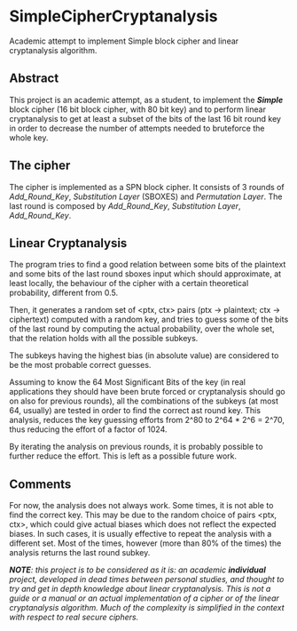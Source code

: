 # SimpleCipherCryptanalysis
Academic attempt to implement Simple block cipher and linear cryptanalysis algorithm.

## Abstract
This project is an academic attempt, as a student, to implement the ***Simple*** block cipher (16 bit block cipher, with 80 bit key) and to perform linear cryptanalysis to get at least a subset of the bits of the last 16 bit round key in order to decrease the number of attempts needed to bruteforce the whole key.

## The cipher
The cipher is implemented as a SPN block cipher. It consists of 3 rounds of *Add_Round_Key*, *Substitution Layer* (SBOXES) and *Permutation Layer*. The last round is composed by *Add_Round_Key*, *Substitution Layer*, *Add_Round_Key*.

## Linear Cryptanalysis
The program tries to find a good relation between some bits of the plaintext and some bits of the last round sboxes input which should approximate, at least locally, the behaviour of the cipher with a certain theoretical probability, different from 0.5.

Then, it generates a random set of <ptx, ctx> pairs (ptx -> plaintext; ctx -> ciphertext) computed with a random key, and tries to guess some of the bits of the last round by computing the actual probability, over the whole set, that the relation holds with all the possible subkeys. 

The subkeys having the highest bias (in absolute value) are considered to be the most probable correct guesses.

Assuming to know the 64 Most Significant Bits of the key (in real applications they should have been brute forced or cryptanalysis should go on also for previous rounds), all the combinations of the subkeys (at most 64, usually) are tested in order to find the correct ast round key. This analysis, reduces the key guessing efforts from 2^80 to 2^64 * 2^6 = 2^70, thus reducing the effort of a factor of 1024.

By iterating the analysis on previous rounds, it is probably possible to further reduce the effort. This is left as a possible future work.

## Comments
For now, the analysis does not always work. Some times, it is not able to find the correct key. This may be due to the random choice of pairs <ptx, ctx>, which could give actual biases which does not reflect the expected biases. In such cases, it is usually effective to repeat the analysis with a different set. Most of the times, however (more than 80% of the times) the analysis returns the last round subkey.

***NOTE**: this project is to be considered as it is: an academic **individual** project, developed in dead times between personal studies, and thought to try and get in depth knowledge about linear cryptanalysis. This is not a guide or a manual or an actual implementation of a cipher or of the linear cryptanalysis algorithm.
Much of the complexity is simplified in the context with respect to real secure ciphers.*
